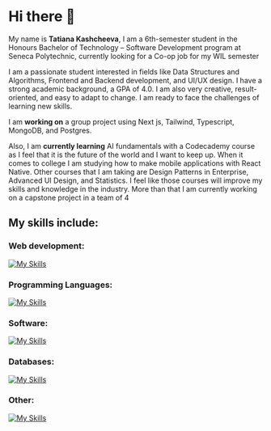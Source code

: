 # Hi there 👋
My name is **Tatiana Kashcheeva**, I am a 6th-semester student in the Honours Bachelor of Technology – Software Development program at Seneca Polytechnic, currently looking for a Co-op job for my WIL semester 

I am a passionate student interested in fields like Data Structures and Algorithms, Frontend and Backend development, and UI/UX design. I have a strong academic background, a GPA of 4.0. I am also very creative, result-oriented, and easy to adapt to change. I am ready to face the challenges of learning new skills.

I am **working on** a group project using Next js, Tailwind, Typescript, MongoDB, and Postgres.

Also, I am **currently learning** AI fundamentals with a Codecademy course as I feel that it is the future of the world and I want to keep up. When it comes to college I am studying how to make mobile applications with React Native. Other courses that I am taking are Design Patterns in Enterprise, Advanced UI Design, and Statistics. I feel like those courses will improve my skills and knowledge in the industry. More than that I am currently working on a capstone project in a team of 4

## My skills include:

### Web development: 

[![My Skills](https://skillicons.dev/icons?i=js,html,css,tailwind,cs,vercel,ts,react,nodejs,nextjs,heroku)](https://skillicons.dev)

### Programming Languages:

[![My Skills](https://skillicons.dev/icons?i=cpp,py)](https://skillicons.dev)

### Software: 

[![My Skills](https://skillicons.dev/icons?i=vscode,visualstudio,powershell)](https://skillicons.dev)

### Databases: 

[![My Skills](https://skillicons.dev/icons?i=postgres,mysql,mongodb)](https://skillicons.dev)

### Other: 

[![My Skills](https://skillicons.dev/icons?i=linux,git,github,figma)](https://skillicons.dev)
<!--
**Amoraa/Amoraa** is a ✨ _special_ ✨ repository because its `README.md` (this file) appears on your GitHub profile.

Here are some ideas to get you started:

- 🔭 I’m currently working on ...
- 🌱 I’m currently learning ...
- 👯 I’m looking to collaborate on ...
- 🤔 I’m looking for help with ...
- 💬 Ask me about ...
- 📫 How to reach me: ...
- 😄 Pronouns: ...
- ⚡ Fun fact: ...
-->
